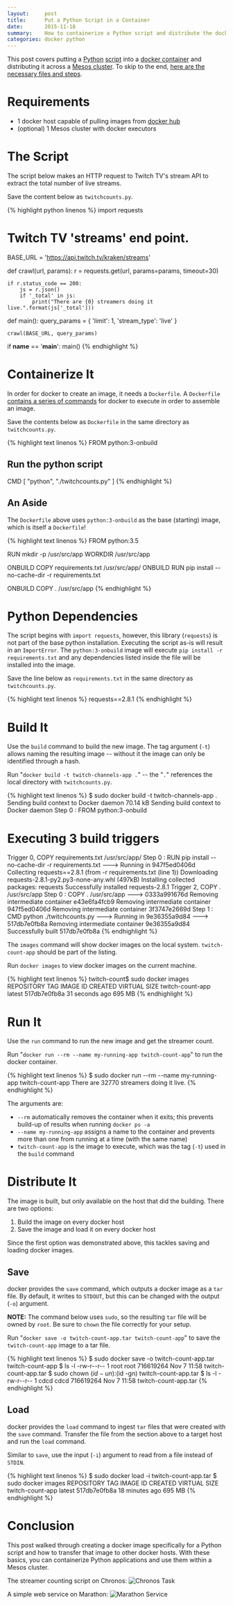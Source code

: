 ```yaml
---
layout:     post
title:      Put a Python Script in a Container
date:       2015-11-18
summary:    How to containerize a Python script and distribute the docker image.
categories: docker python
---
```

This post covers putting a [Python](https://www.python.org/) [script](https://github.com/thecdcd/twitch-count) into a [docker container](https://hub.docker.com/) and distributing it across a [Mesos cluster](http://mesos.apache.org/). To skip to the end, [here are the necessary files and steps](https://github.com/thecdcd/twitch-count-docker).

<!-- more -->

# Requirements
* 1 docker host capable of pulling images from [docker hub](https://hub.docker.com/)
* (optional) 1 Mesos cluster with docker executors

# The Script
The script below makes an HTTP request to Twitch TV's stream API to extract the total number of live streams.

Save the content below as `twitchcounts.py`.

{% highlight python linenos %}
import requests

# Twitch TV 'streams' end point.
BASE_URL = 'https://api.twitch.tv/kraken/streams'

def crawl(url, params):
    r = requests.get(url, params=params, timeout=30)

    if r.status_code == 200:
        js = r.json()
        if '_total' in js:
            print("There are {0} streamers doing it live.".format(js['_total']))


def main():
    query_params = {
        'limit': 1,
        'stream_type': 'live'
    }

    crawl(BASE_URL, query_params)


if __name__ == '__main__':
    main()
{% endhighlight %}

# Containerize It
In order for docker to create an image, it needs a `Dockerfile`. A `Dockerfile` [contains a series of commands](http://docs.docker.com/engine/reference/builder/) for docker to execute in order to assemble an image.

Save the contents below as `Dockerfile` in the same directory as `twitchcounts.py`.

{% highlight text linenos %}
FROM python:3-onbuild

## Run the python script
CMD [ "python", "./twitchcounts.py" ]
{% endhighlight %}

## An Aside
The `Dockerfile` above uses `python:3-onbuild` as the base (starting) image, which is itself a `Dockerfile`!

{% highlight text linenos %}
FROM python:3.5

RUN mkdir -p /usr/src/app
WORKDIR /usr/src/app

ONBUILD COPY requirements.txt /usr/src/app/
ONBUILD RUN pip install --no-cache-dir -r requirements.txt

ONBUILD COPY . /usr/src/app
{% endhighlight %}

# Python Dependencies
The script begins with `import requests`, however, this library (`requests`) is not part of the base python installation. Executing the script as-is will result in an `ImportError`. The `python:3-onbuild` image will execute `pip install -r requirements.txt` and any dependencies listed inside the file will be installed into the  image.

Save the line below as `requirements.txt` in the same directory as `twitchcounts.py`.

{% highlight text linenos %}
requests==2.8.1
{% endhighlight %}

# Build It
Use the `build` command to build the new image. The tag argument (`-t`) allows naming the resulting image -- without it the image can only be identified through a hash.

Run "`docker build -t twitch-channels-app .`" -- the "`.`" references the local directory with `twitchcounts.py`.

{% highlight text linenos %}
$ sudo docker build -t twitch-channels-app .
Sending build context to Docker daemon 70.14 kB
Sending build context to Docker daemon
Step 0 : FROM python:3-onbuild
# Executing 3 build triggers
Trigger 0, COPY requirements.txt /usr/src/app/
Step 0 : RUN pip install --no-cache-dir -r requirements.txt
 ---> Running in 947f5ed0406d
Collecting requests==2.8.1 (from -r requirements.txt (line 1))
  Downloading requests-2.8.1-py2.py3-none-any.whl (497kB)
Installing collected packages: requests
Successfully installed requests-2.8.1
Trigger 2, COPY . /usr/src/app
Step 0 : COPY . /usr/src/app
 ---> 0333a991676d
Removing intermediate container e43e6fa4fcb9
Removing intermediate container 947f5ed0406d
Removing intermediate container 3f3747e2669d
Step 1 : CMD python ./twitchcounts.py
 ---> Running in 9e36355a9d84
 ---> 517db7e0fb8a
Removing intermediate container 9e36355a9d84
Successfully built 517db7e0fb8a
{% endhighlight %}

The `images` command will show docker images on the local system. `twitch-count-app` should be part of the listing.

Run `docker images` to view docker images on the current machine.

{% highlight text linenos %}
twitch-count$ sudo docker images
REPOSITORY            TAG                 IMAGE ID            CREATED             VIRTUAL SIZE
twitch-count-app      latest              517db7e0fb8a        31 seconds ago      695 MB
{% endhighlight %}

# Run It
Use the `run` command to run the new image and get the streamer count.

Run "`docker run --rm --name my-running-app twitch-count-app`" to run the docker container.

{% highlight text linenos %}
$ sudo docker run --rm --name my-running-app twitch-count-app
There are 32770 streamers doing it live.
{% endhighlight %}

The arguments are:

* `--rm` automatically removes the container when it exits; this prevents build-up of results when running `docker ps -a`
* `--name my-running-app` assigns a name to the container and prevents more than one from running at a time (with the same name)
* `twitch-count-app` is the image to execute, which was the tag (`-t`) used in the `build` command

# Distribute It
The image is built, but only available on the host that did the building. There are two options:

1. Build the image on every docker host
1. Save the image and load it on every docker host

Since the first option was demonstrated above, this tackles saving and loading docker images.

## Save
docker provides the `save` command, which outputs a docker image as a `tar` file. By default, it writes to `STDOUT`, but this can be changed with the output (`-o`) argument.

**NOTE:** The command below uses `sudo`, so the resulting `tar` file will be owned by `root`. Be sure to `chown` the file correctly for your setup.

Run "`docker save -o twitch-count-app.tar twitch-count-app`" to save the `twitch-count-app` image to a tar file.

{% highlight text linenos %}
$ sudo docker save -o twitch-count-app.tar twitch-count-app
$ ls -l
-rw-r--r-- 1 root root 716619264 Nov  7 11:58 twitch-count-app.tar
$ sudo chown $(id -un):$(id -gn) twitch-count-app.tar
$ ls -l
-rw-r--r-- 1 cdcd cdcd 716619264 Nov  7 11:58 twitch-count-app.tar
{% endhighlight %}

## Load
docker provides the `load` command to ingest `tar` files that were created with the `save` command. Transfer the file from the section above to a target host and run the `load` command.

Similar to `save`, use the input (`-i`) argument to read from a file instead of `STDIN`.

{% highlight text linenos %}
$ sudo docker load -i twitch-count-app.tar
$ sudo docker images
REPOSITORY          TAG                 IMAGE ID            CREATED             VIRTUAL SIZE
twitch-count-app    latest              517db7e0fb8a        18 minutes ago      695 MB
{% endhighlight %}

# Conclusion
This post walked through creating a docker image specifically for a Python script and how to transfer that image to other docker hosts. With these basics, you can containerize Python applications and use them within a Mesos cluster.

The streamer counting script on Chronos:
![Chronos Task](/images/containerize-python-chronos.png)

A simple web service on Marathon:
![Marathon Service](/images/containerize-python-marathon.png)
